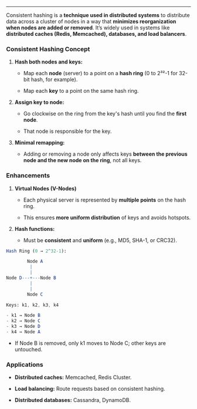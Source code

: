 
---
Consistent hashing is a **technique used in distributed systems** to distribute data across a cluster of nodes in a way that **minimizes reorganization when nodes are added or removed**. It’s widely used in systems like **distributed caches (Redis, Memcached), databases, and load balancers**.

### **Consistent Hashing Concept**

1. **Hash both nodes and keys:**
    
    - Map each **node** (server) to a point on a **hash ring** (0 to 2³²-1 for 32-bit hash, for example).
        
    - Map each **key** to a point on the same hash ring.
        
2. **Assign key to node:**
    
    - Go clockwise on the ring from the key's hash until you find the **first node**.
        
    - That node is responsible for the key.
        
3. **Minimal remapping:**
    
    - Adding or removing a node only affects keys **between the previous node and the new node on the ring**, not all keys.

### **Enhancements**

1. **Virtual Nodes (V-Nodes)**
    
    - Each physical server is represented by **multiple points** on the hash ring.
        
    - This ensures **more uniform distribution** of keys and avoids hotspots.
        
2. **Hash functions:**
    
    - Must be **consistent** and **uniform** (e.g., MD5, SHA-1, or CRC32).

```mathematica
Hash Ring (0 → 2^32-1):

        Node A
         |
         |
Node D---+---Node B
         |
         |
        Node C

Keys: k1, k2, k3, k4

- k1 → Node B
- k2 → Node C
- k3 → Node D
- k4 → Node A
```

- If Node B is removed, only k1 moves to Node C; other keys are untouched.
### **Applications**

- **Distributed caches:** Memcached, Redis Cluster.
    
- **Load balancing:** Route requests based on consistent hashing.
    
- **Distributed databases:** Cassandra, DynamoDB.
